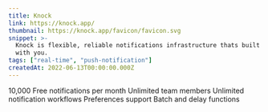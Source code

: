```yaml
---
title: Knock
link: https://knock.app/
thumbnail: https://knock.app/favicon/favicon.svg
snippet: >-
  Knock is flexible, reliable notifications infrastructure thats built to scale
  with you.
tags: ["real-time", "push-notification"]
createdAt: 2022-06-13T00:00:00.000Z
---
```

10,000 Free notifications per month
Unlimited team members
Unlimited notification workflows
Preferences support
Batch and delay functions